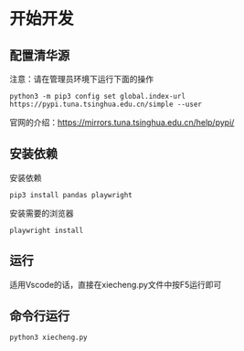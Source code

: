 # 开始开发

## 配置清华源

注意：请在管理员环境下运行下面的操作

```
python3 -m pip3 config set global.index-url https://pypi.tuna.tsinghua.edu.cn/simple --user
```

官网的介绍：https://mirrors.tuna.tsinghua.edu.cn/help/pypi/

## 安装依赖

安装依赖

```shell
pip3 install pandas playwright
```

安装需要的浏览器

```shell
playwright install
```

## 运行

适用Vscode的话，直接在xiecheng.py文件中按F5运行即可

## 命令行运行

```shell
python3 xiecheng.py
```